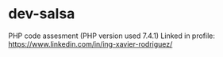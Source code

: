 # dev-salsa
PHP code assesment (PHP version used 7.4.1)
Linked in profile: https://www.linkedin.com/in/ing-xavier-rodriguez/
